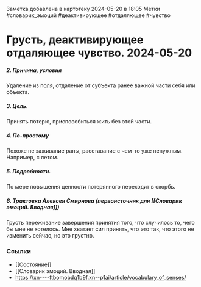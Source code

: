 Заметка добавлена в картотеку 2024-05-20 в 18:05
Метки #словарик_эмоций #деактивирующее #отдаляющее #чувство 

#  Грусть, деактивирующее отдаляющее чувство. 2024-05-20

##### 2. Причина, условия
Удаление из поля, отдаление от субъекта ранее важной части себя или объекта.
##### 3. Цель.
Принять потерю, приспособиться жить без этой части.
##### 4. По-простому
Похоже не заживание раны, расставание с чем-то уже ненужным. Например, с летом.
##### 5. Подробности.
По мере повышения ценности потерянного переходит в скорбь.
##### 6. Трактовка Алексея Смирнова (первоисточник для [[Словарик эмоций. Вводная]])
Грусть переживание завершения принятия того, что случилось то, чего бы мне не хотелось. Мне хватает сил принять, что это так, что этого не изменить сейчас, но это грустно.


### Ссылки
- [[Состояние]]
- [[Словарик эмоций. Вводная]]
- https://xn----ftbomobdq1b9f.xn--p1ai/article/vocabulary_of_senses/





